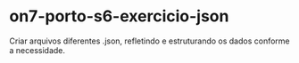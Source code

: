# on7-porto-s6-exercicio-json
Criar arquivos diferentes .json, refletindo e estruturando os dados conforme a necessidade.
